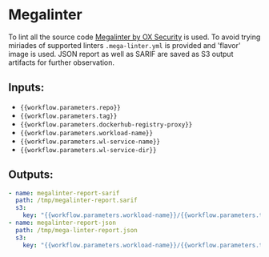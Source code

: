 # Megalinter
To lint all the source code [Megalinter by OX Security](https://megalinter.io/) is used. To avoid trying miriades of supported linters `.mega-linter.yml` is provided and 'flavor' image is used.
JSON report as well as SARIF are saved as S3 output artifacts for further observation.
## Inputs:
- `{{workflow.parameters.repo}}`
- `{{workflow.parameters.tag}}`
- `{{workflow.parameters.dockerhub-registry-proxy}}`
- `{{workflow.parameters.workload-name}}`
- `{{workflow.parameters.wl-service-name}}`
- `{{workflow.parameters.wl-service-dir}}`
## Outputs:
```yaml
- name: megalinter-report-sarif 
  path: /tmp/megalinter-report.sarif 
  s3:
    key: "{{workflow.parameters.workload-name}}/{{workflow.parameters.tag}}/{{workflow.parameters.wl-service-name}}-megalinter-report-sarif"
- name: megalinter-report-json 
  path: /tmp/mega-linter-report.json
  s3:
    key: "{{workflow.parameters.workload-name}}/{{workflow.parameters.tag}}/{{workflow.parameters.wl-service-name}}-megalinter-report-json"
```
